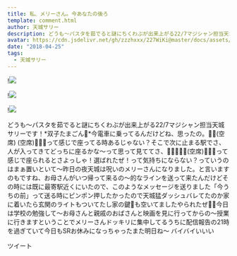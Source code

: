 ```yaml
---
title: 私、メリーさん。今あなたの後ろ
template: comment.html
author: 天城サリー
description: どうも〜パスタを茹でると謎にちくわぶが出来上がる22/7マジシャン担当天城サリーです！*双子たまごん🥚*今電車に乗ってるんだけどね、思ったの。👧🏻(空席) (空席)👨🏻🚃って感じで座ってる時あるじゃない？そこで次に...
avatar: https://cdn.jsdelivr.net/gh/zzzhxxx/227WiKi@master/docs/assets/photo/avatar/sally.jpg
date: "2018-04-25"
tags:
  - 天城サリー
---
```


!![](https://cdn.jsdelivr.net/gh/227WiKi/227WiKi-image@master/blog-image/sally-2018-04-25_1.jpg)

!![](https://cdn.jsdelivr.net/gh/227WiKi/227WiKi-image@master/blog-image/sally-2018-04-25_2.jpg)

!![](https://cdn.jsdelivr.net/gh/227WiKi/227WiKi-image@master/blog-image/sally-2018-04-25_3.jpg)


どうも〜パスタを茹でると謎にちくわぶが出来上がる22/7マジシャン担当天城サリーです！*双子たまごん🥚*今電車に乗ってるんだけどね、思ったの。👧🏻(空席) (空席)👨🏻🚃って感じで座ってる時あるじゃない？そこで次に止まる駅でさ、人が入ってきてどっちに座るかな〜って思って見ててさ、👧🏻👱🏻‍♀️(空席)👨🏻🚃って感じで座られるとさよっしゃ！選ばれたぜ！って気持ちにならない？っていうのはまぁ置いといて〜昨日の夜天城は呪いのメリーさんになりました。と言いますのもですね、お母さんがいつ帰って来るの〜的なラインを送って来たんだけどその時には既に最寄駅近くにいたので、このようなメッセージを送りました「今うちの前」って送る時にピンポン押したかったので天城猛ダッシュバレてたのか家に着いたら玄関のライトもついてたし家の鍵🔑も空いてましたやられたぜ👶🏻今日は学校の勉強して〜お母さんと親戚のおばさんと映画を見に行ってからの〜授業に行きますということでメリーさんドッキリに集中してるうちに配信報告の21時を過ぎていて今日もSRお休みになっちゃったまた明日ね〜 バイバイいいい


ツイート



